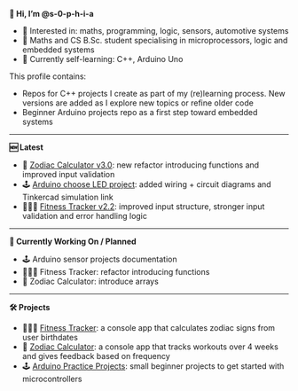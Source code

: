 **👋 Hi, I’m @s-0-p-h-i-a**
- 👀 Interested in: maths, programming, logic, sensors, automotive systems
- 📖 Maths and CS B.Sc. student specialising in microprocessors, logic and embedded systems
- 🌱 Currently self-learning: C++, Arduino Uno

This profile contains:
- Repos for C++ projects I create as part of my (re)learning process. New versions are added as I explore new topics or refine older code
- Beginner Arduino projects repo as a first step toward embedded systems

---

**🆕 Latest**
- 🌙 [Zodiac Calculator v3.0](https://github.com/s-0-p-h-i-a/Zodiac_Calculator): new refactor introducing functions and improved input validation
- 🕹️ [Arduino choose LED project](https://github.com/s-0-p-h-i-a/Arduino_Practice): added wiring + circuit diagrams and Tinkercad simulation link
- 🏋🏻‍♀️ [Fitness Tracker v2.2](https://github.com/s-0-p-h-i-a/Fitness_Tracker): improved input structure, stronger input validation and error handling logic

---

**🚧 Currently Working On / Planned**
- 🕹️ Arduino sensor projects documentation
- 🏋🏻‍♀️ Fitness Tracker: refactor introducing functions
- 🌙 Zodiac Calculator: introduce arrays

---

**🛠️ Projects**
- 🏋🏻‍♀️ [Fitness Tracker](https://github.com/s-0-p-h-i-a/Fitness_Tracker): a console app that calculates zodiac signs from user birthdates
- 🌙 [Zodiac Calculator](https://github.com/s-0-p-h-i-a/Zodiac_Calculator): a console app that tracks workouts over 4 weeks and gives feedback based on frequency
- 🕹️ [Arduino Practice Projects](https://github.com/s-0-p-h-i-a/Arduino_Practice): small beginner projects to get started with microcontrollers

<!--- See my pinned repositories for ongoing projects!


💞️ I’m looking to collaborate on
- 📫 How to reach me ...
- 😄 Pronouns: ...
- ⚡ Fun fact: ... ... --->

<!---
s-0-p-h-i-a/s-0-p-h-i-a is a ✨ special ✨ repository because its `README.md` (this file) appears on your GitHub profile.
You can click the Preview link to take a look at your changes.
--->
